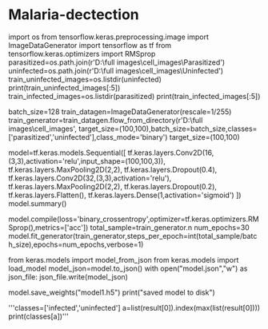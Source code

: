 # Malaria-dectection
import os
from tensorflow.keras.preprocessing.image import ImageDataGenerator
import tensorflow as tf
from tensorflow.keras.optimizers import RMSprop
parasitized=os.path.join(r'D:\full images\cell_images\Parasitized')
uninfected=os.path.join(r'D:\full images\cell_images\Uninfected')
train_uninfected_images=os.listdir(uninfected)
print(train_uninfected_images[:5])
train_infected_images=os.listdir(parasitized)
print(train_infected_images[:5])

batch_size=128
train_datagen=ImageDataGenerator(rescale=1/255)
train_generator=train_datagen.flow_from_directory(r'D:\full images\cell_images', target_size=(100,100),batch_size=batch_size,classes=['parasitized','uninfected'],class_mode='binary')
target_size=(100,100)

model=tf.keras.models.Sequential([
        tf.keras.layers.Conv2D(16,(3,3),activation='relu',input_shape=(100,100,3)),
        tf.keras.layers.MaxPooling2D(2,2),
        tf.keras.layers.Dropout(0.4),
        tf.keras.layers.Conv2D(32,(3,3),activation='relu'),
        tf.keras.layers.MaxPooling2D(2,2),
        tf.keras.layers.Dropout(0.2),
        tf.keras.layers.Flatten(),
        tf.keras.layers.Dense(1,activation='sigmoid')
        ])
model.summary()

model.compile(loss='binary_crossentropy',optimizer=tf.keras.optimizers.RMSprop(),metrics=['acc'])
total_sample=train_generator.n
num_epochs=30
model.fit_generator(train_generator,steps_per_epoch=int(total_sample/batch_size),epochs=num_epochs,verbose=1)


from keras.models import model_from_json
from keras.models import load_model
model_json=model.to_json()
with open("model.json","w") as json_file:
    json_file.write(model_json)

model.save_weights("model1.h5")
print("saved model to disk")

'''classes=['infected','uninfected']
a=list(result[0]).index(max(list(result[0])))
print(classes[a])'''
